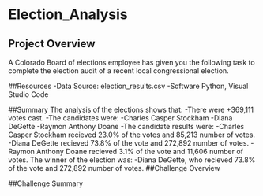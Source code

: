 # Election_Analysis

## Project Overview 
 A Colorado Board of elections employee has given you the following task to complete the election audit of a recent local congressional election.
 
 
##Resources
-Data Source: election_results.csv
-Software Python, Visual Studio Code 

##Summary 
The analysis of the elections shows that:
-There were +369,111 votes cast.
-The candidates were:
  -Charles Casper Stockham
  -Diana DeGette
  -Raymon Anthony Doane
 -The candidate results were:
  -Charles Casper Stockham recieved 23.0% of the votes and 85,213 number of votes.
  -Diana DeGette recieved 73.8% of the vote and 272,892 number of votes. 
  -Raymon Anthony Doane recieved 3.1% of the vote and 11,606 number of votes. 
 The winner of the election was: 
   -Diana DeGette, who recieved 73.8% of the vote and 272,892 number of votes. 
##Challenge Overview

##Challenge Summary 
